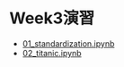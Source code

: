 # Week3演習
  - [01_standardization.ipynb](https://colab.research.google.com/drive/1d3dSxmGmxv_KLhMaBQ42amRd7b9T2IY3)
  - [02_titanic.ipynb](https://colab.research.google.com/drive/1V3mQE5Rj1GkcNfL-zNlDlS1Bj7S5cHJ4#scrollTo=AiAU_FldUWmM)
